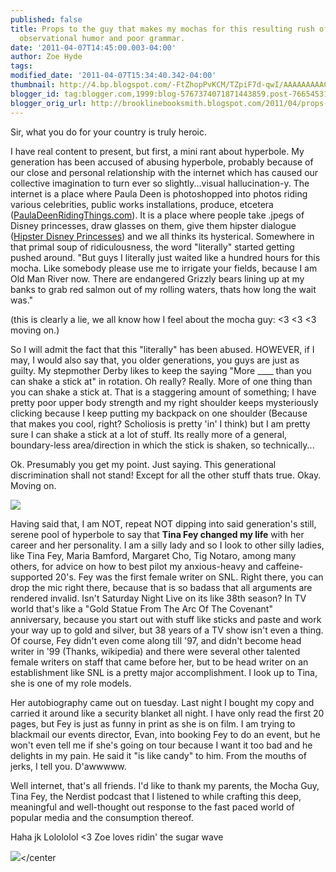 ```yaml
---
published: false
title: Props to the guy that makes my mochas for this resulting rush of mildly entertaining
  observational humor and poor grammar.
date: '2011-04-07T14:45:00.003-04:00'
author: Zoe Hyde
tags:
modified_date: '2011-04-07T15:34:40.342-04:00'
thumbnail: http://4.bp.blogspot.com/-FtZhopPvKCM/TZpiF7d-qwI/AAAAAAAAACE/_CLIfIO4loc/s72-c/TinaFeyBossyPants.jpg
blogger_id: tag:blogger.com,1999:blog-5767374071871443859.post-7665453122730358346
blogger_orig_url: http://brooklinebooksmith.blogspot.com/2011/04/props-to-guy-that-makes-my-mochas-for.html
---
```

Sir, what you do for your country is truly heroic.

I have real content to present, but first, a mini rant about hyperbole. My generation has been accused of abusing hyperbole, probably because of our close and personal relationship with the internet which has caused our collective imagination to turn ever so slightly...visual hallucination-y. The internet is a place where Paula Deen is photoshopped into photos riding various celebrities, public works installations, produce, etcetera ([PaulaDeenRidingThings.com](http://pauladeenridingthings.com/)). It is a place where people take .jpegs of Disney princesses, draw glasses on them, give them hipster dialogue ([Hipster Disney Princesses](http://www.buzzfeed.com/ashleybaccam/a-collection-of-the-best-hipster-disney-memes)) and we all thinks its hysterical. Somewhere in that primal soup of ridiculousness, the word "literally" started getting pushed around. "But guys I literally just waited like a hundred hours for this mocha. Like somebody please use me to irrigate your fields, because I am Old Man River now. There are endangered Grizzly bears lining up at my banks to grab red salmon out of my rolling waters, thats how long the wait was."

(this is clearly a lie, we all know how I feel about the mocha guy: <3 <3 <3 moving on.)

So I will admit the fact that this "literally" has been abused. HOWEVER, if I may, I would also say that, you older generations, you guys are just as guilty. My stepmother Derby likes to keep the saying "More ____ than you can shake a stick at" in rotation. Oh really? Really. More of one thing than you can shake a stick at. That is a staggering amount of something; I have pretty poor upper body strength and my right shoulder keeps mysteriously clicking because I keep putting my backpack on one shoulder (Because that makes you cool, right? Scholiosis is pretty 'in' I think) but I am pretty sure I can shake a stick at a lot of stuff. Its really more of a general, boundary-less area/direction in which the stick is shaken, so technically...

Ok. Presumably you get my point. Just saying. This generational discrimination shall not stand! Except for all the other stuff thats true. Okay. Moving on.

![](http://4.bp.blogspot.com/-FtZhopPvKCM/TZpiF7d-qwI/AAAAAAAAACE/_CLIfIO4loc/s1600/TinaFeyBossyPants.jpg)

Having said that, I am NOT, repeat NOT dipping into said generation's still, serene pool of hyperbole to say that **Tina Fey changed my life** with her career and her personality. I am a silly lady and so I look to other silly ladies, like Tina Fey, Maria Bamford, Margaret Cho, Tig Notaro, among many others, for advice on how to best pilot my anxious-heavy and caffeine-supported 20's. Fey was the first female writer on SNL. Right there, you can drop the mic right there, because that is so badass that all arguments are rendered invalid. Isn't Saturday Night Live on its like 38th season? In TV world that's like a "Gold Statue From The Arc Of The Covenant" anniversary, because you start out with stuff like sticks and paste and work your way up to gold and silver, but 38 years of a TV show isn't even a thing. Of course, Fey didn't even come along till '97, and didn't become head writer in '99 (Thanks, wikipedia) and there were several other talented female writers on staff that came before her, but to be head writer on an establishment like SNL is a pretty major accomplishment. I look up to Tina, she is one of my role models.

Her autobiography came out on tuesday. Last night I bought my copy and carried it around like a security blanket all night. I have only read the first 20 pages, but Fey is just as funny in print as she is on film. I am trying to blackmail our events director, Evan, into booking Fey to do an event, but he won't even tell me if she's going on tour because I want it too bad and he delights in my pain. He said it "is like candy" to him. From the mouths of jerks, I tell you. D'awwwww.

Well internet, that's all friends. I'd like to thank my parents, the Mocha Guy, Tina Fey, the Nerdist podcast that I listened to while crafting this deep, meaningful and well-thought out response to the fast paced world of popular media and the consumption thereof.

Haha jk Lolololol <3 Zoe loves ridin' the sugar wave

![](http://25.media.tumblr.com/tumblr_lj9mnt01MY1qanb21o1_500.jpg)</center